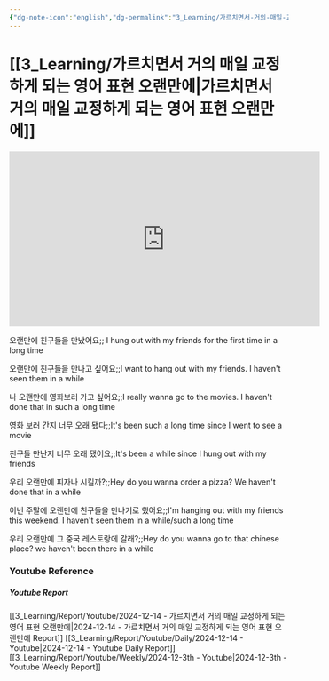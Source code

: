 ```yaml
---
{"dg-note-icon":"english","dg-permalink":"3_Learning/가르치면서-거의-매일-교정하게-되는-영어-표현-오랜만에","created-date":"2024-12-14 10:44:24 am","date":"2024-12-14","type":"youtube","tags":["youtube","english","flashcards"],"aliases":null,"youtuber":"빨모쌤","channelName":"라이브 아카데미","link":"https://www.youtube.com/watch?v=bLisIZGm-Vc","img":"https://img.youtube.com/vi/bLisIZGm-Vc/0.jpg","dg-publish":true,"permalink":"/3_Learning/가르치면서-거의-매일-교정하게-되는-영어-표현-오랜만에/","dgPassFrontmatter":true,"noteIcon":"english"}
---
```


# [[3_Learning/가르치면서 거의 매일 교정하게 되는 영어 표현 오랜만에\|가르치면서 거의 매일 교정하게 되는 영어 표현 오랜만에]]


<div class="container-root"><span></span></div><div><div class="container-root"><iframe width="560" height="315" src="https://www.youtube.com/embed/bLisIZGm-Vc" title="YouTube video player" frameborder="0" allow="accelerometer; autoplay; clipboard-write; encrypted-media; gyroscope; picture-in-picture; web-share" allowfullscreen=""></iframe></div></div>

오랜만에 친구들을 만났어요;; I hung out with my friends for the first time in a long time
<!--SR:!2025-02-09,24,270-->
오랜만에 친구들을 만나고 싶어요;;I want to hang out with my friends. I haven't seen them in a while
<!--SR:!2025-02-05,16,250-->
나 오랜만에 영화보러 가고 싶어요;;I really wanna go to the movies. I haven't done that in such a long time
<!--SR:!2025-01-29,11,270-->
영화 보러 간지 너무 오래 됐다;;It's been such a long time since I went to see a movie
<!--SR:!2025-01-21,5,250-->
친구들 만난지 너무 오래 됐어요;;It's been a while since I hung out with my friends
<!--SR:!2025-01-28,12,270-->

우리 오랜만에 피자나 시킬까?;;Hey do you wanna order a pizza? We haven't done that in a while
<!--SR:!2025-01-26,11,270-->
이번 주말에 오랜만에 친구들을 만나기로 했어요;;I'm hanging out with my friends this weekend. I haven't seen them in a while/such a long time
<!--SR:!2025-01-27,12,270-->

우리 오랜만에 그 중국 레스토랑에 갈래?;;Hey do you wanna go to that chinese place? we haven't been there in a while
<!--SR:!2025-02-03,16,290-->











### Youtube Reference
##### Youtube Report
[[3_Learning/Report/Youtube/2024-12-14 - 가르치면서 거의 매일 교정하게 되는 영어 표현 오랜만에\|2024-12-14 - 가르치면서 거의 매일 교정하게 되는 영어 표현 오랜만에 Report]]
[[3_Learning/Report/Youtube/Daily/2024-12-14 - Youtube\|2024-12-14 - Youtube Daily Report]]
[[3_Learning/Report/Youtube/Weekly/2024-12-3th - Youtube\|2024-12-3th - Youtube Weekly Report]]

